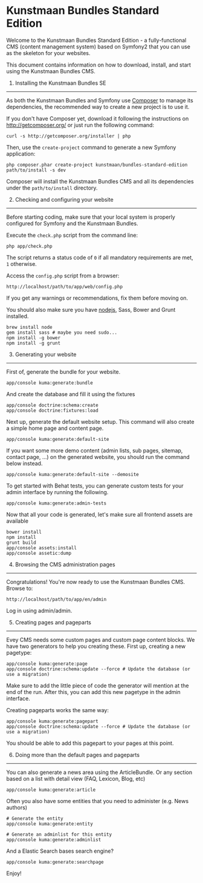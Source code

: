 Kunstmaan Bundles Standard Edition
==================================

Welcome to the Kunstmaan Bundles Standard Edition - a fully-functional CMS (content management system) based on Symfony2 that you can use as the skeleton for your websites.

This document contains information on how to download, install, and start using the Kunstmaan Bundles CMS.

1) Installing the Kunstmaan Bundles SE
----------------------------------------------------

As both the Kunstmaan Bundles and Symfony use [Composer][2] to manage its dependencies, the recommended way to create a new project is to use it.

If you don't have Composer yet, download it following the instructions on http://getcomposer.org/ or just run the following command:

    curl -s http://getcomposer.org/installer | php

Then, use the `create-project` command to generate a new Symfony application:

    php composer.phar create-project kunstmaan/bundles-standard-edition path/to/install -s dev

Composer will install the Kunstmaan Bundles CMS and all its dependencies under the `path/to/install` directory.


2) Checking and configuring your website
----------------------------------------

Before starting coding, make sure that your local system is properly configured for Symfony and the Kunstmaan Bundles.

Execute the `check.php` script from the command line:

    php app/check.php

The script returns a status code of `0` if all mandatory requirements are met, `1` otherwise.

Access the `config.php` script from a browser:

    http://localhost/path/to/app/web/config.php

If you get any warnings or recommendations, fix them before moving on.

You should also make sure you have [nodejs][3], Sass, Bower and Grunt installed.

    brew install node
    gem install sass # maybe you need sudo...
    npm install -g bower
    npm install -g grunt

3) Generating your website
--------------------------

First of, generate the bundle for your website.

    app/console kuma:generate:bundle
    
And create the database and fill it using the fixtures

    app/console doctrine:schema:create
    app/console doctrine:fixtures:load

Next up, generate the default website setup. This command will also create a simple home page and content page.

    app/console kuma:generate:default-site
    
If you want some more demo content (admin lists, sub pages, sitemap, contact page, ...) on the generated website, 
you should run the command below instead.

    app/console kuma:generate:default-site --demosite

To get started with Behat tests, you can generate custom tests for your admin interface by running the following.

    app/console kuma:generate:admin-tests

Now that all your code is generated, let's make sure all frontend assets are available

    bower install
    npm install
    grunt build
    app/console assets:install
    app/console assetic:dump


4) Browsing the CMS administration pages
----------------------------------------

Congratulations! You're now ready to use the Kunstmaan Bundles CMS. Browse to:

    http://localhost/path/to/app/en/admin

Log in using admin/admin.

5) Creating pages and pageparts
-------------------------------

Evey CMS needs some custom pages and custom page content blocks. We have two generators to help you creating these. First up, creating a new pagetype:

    app/console kuma:generate:page
    app/console doctrine:schema:update --force # Update the database (or use a migration)

Make sure to add the little piece of code the generator will mention at the end of the run. After this, you can add this new pagetype in the admin interface.

Creating pageparts works the same way:

    app/console kuma:generate:pagepart
    app/console doctrine:schema:update --force # Update the database (or use a migration)

You should be able to add this pagepart to your pages at this point.

6) Doing more than the default pages and pageparts
--------------------------------------------------

You can also generate a news area using the ArticleBundle. Or any section based on a list with detail view (FAQ, Lexicon, Blog, etc)

    app/console kuma:generate:article

Often you also have some entities that you need to administer (e.g. News authors)

    # Generate the entity
    app/console kuma:generate:entity

    # Generate an adminlist for this entity
    app/console kuma:generate:adminlist

And a Elastic Search bases search engine?

    app/console kuma:generate:searchpage

Enjoy!

[1]:  http://bundles.kunstmaan.be/documentation/getting-started
[2]:  http://getcomposer.org/
[3]:  http://nodejs.org/
